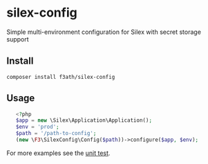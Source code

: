 # silex-config
Simple multi-environment configuration for Silex with secret storage support
## Install
```
composer install f3ath/silex-config
```
## Usage
```php
   <?php
   $app = new \Silex\Application\Application();
   $env = 'prod';
   $path = '/path-to-config';
   (new \F3\SilexConfig\Config($path))->configure($app, $env);
```

For more examples see the [unit test](test/ConfigTest.php).
